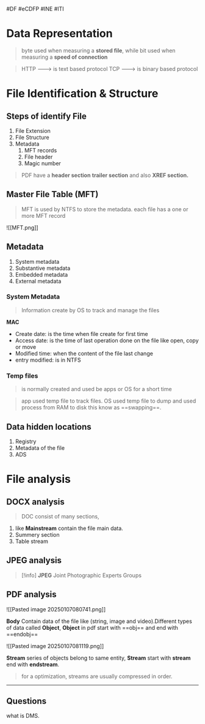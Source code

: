 #DF #eCDFP #INE #ITI 
# Data Representation

> byte used when measuring a __stored file__, while bit used when measuring a __speed of connection__


> HTTP ---> is text based protocol
> TCP   ---> is binary based protocol


# File Identification & Structure

## Steps of identify File
1. File Extension
2. File Structure 
3. Metadata
	1. MFT records
	2. File header
	3. Magic number


> PDF have a __header section__ __trailer section__ and also __XREF section.__
## Master File Table (MFT)

> MFT is used by NTFS to store the metadata. each file has a one or more MFT record

![[MFT.png]]


## Metadata

1. System metadata
2. Substantive metadata
3. Embedded metadata
4. External metadata

### System Metadata 
> Information create by OS to track and manage the files

__MAC__
- Create date: is the time when file create for first time
- Access date: is the time of last operation done on the file like open, copy or move
- Modified time: when the content of the file last change
- entry modified: is in NTFS

### Temp files
> is normally created and used be apps or OS for a short time

> app used temp file to track files. OS used temp file to dump and used process from RAM to disk this know as ==swapping==.


## Data hidden locations

1. Registry
2. Metadata of the file
3. ADS


# File analysis

## DOCX analysis

> DOC consist of many sections, 
1. like __Mainstream__ contain the file main data.
2. Summery section
3. Table stream

## JPEG analysis

> [!info] __JPEG__
> Joint Photographic Experts Groups

## PDF analysis

![[Pasted image 20250107080741.png]]

__Body__ Contain data of the file like (string, image and video).Different types of data called __Object__,
__Object__ in pdf start with ==obj==  and end with ==endobj==

![[Pasted image 20250107081119.png]]

__Stream__ series of objects belong to same entity, __Stream__ start with __stream__ end with __endstream__.

> for a optimization, streams are usually compressed in order.

---
## Questions

what is DMS.